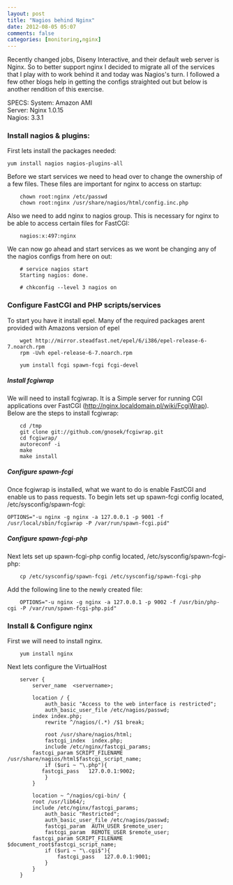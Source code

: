 ```yaml
---
layout: post
title: "Nagios behind Nginx"
date: 2012-08-05 05:07
comments: false
categories: [monitoring,nginx] 
---
```


Recently changed jobs, Diseny Interactive, and their default web server is Nginx. So to better support nginx I decided to migrate all of the services that I play with to work behind it and today was Nagios's turn. I followed a few other blogs help in getting the configs straighted out but below is another rendition of this exercise.

<!-- more -->

SPECS:
System: Amazon AMI   
Server: Nginx 1.0.15   
Nagios: 3.3.1   


### Install nagios & plugins:
First lets install the packages needed:
```
yum install nagios nagios-plugins-all
```
Before we start services we need to head over to change the ownership of a few files. These files are important for nginx to access on startup:
```
	chown root:nginx /etc/passwd
	chown root:nginx /usr/share/nagios/html/config.inc.php
```
Also we need to add nginx to nagios group. This is necessary for nginx to be able to access certain files for FastCGI:
```
	nagios:x:497:nginx
```
We can now go ahead and start services as we wont be changing any of the nagios configs from here on out:
```
	# service nagios start
	Starting nagios: done.

	# chkconfig --level 3 nagios on
```
### Configure FastCGI and PHP scripts/services
To start you have it install epel. Many of the required packages arent provided with Amazons version of epel
```
	wget http://mirror.steadfast.net/epel/6/i386/epel-release-6-7.noarch.rpm
	rpm -Uvh epel-release-6-7.noarch.rpm

	yum install fcgi spawn-fcgi fcgi-devel
```
##### Install fcgiwrap
We will need to install fcgiwrap. It is a Simple server for running CGI applications over FastCGI (http://nginx.localdomain.pl/wiki/FcgiWrap). Below are the steps to install fcgiwrap:
```
	cd /tmp
	git clone git://github.com/gnosek/fcgiwrap.git
	cd fcgiwrap/
	autoreconf -i
	make
	make install
```
##### Configure spawn-fcgi
Once fcgiwrap is installed, what we want to do is enable FastCGI and enable us to pass requests.
To begin lets set up spawn-fcgi config located, /etc/sysconfig/spawn-fcgi:
```	
OPTIONS="-u nginx -g nginx -a 127.0.0.1 -p 9001 -f /usr/local/sbin/fcgiwrap -P /var/run/spawn-fcgi.pid"
```
##### Configure spawn-fcgi-php
Next lets set up spawn-fcgi-php config located, /etc/sysconfig/spawn-fcgi-php:
```
	cp /etc/sysconfig/spawn-fcgi /etc/sysconfig/spawn-fcgi-php
```	
Add the following line to the newly created file:
```
	OPTIONS="-u nginx -g nginx -a 127.0.0.1 -p 9002 -f /usr/bin/php-cgi -P /var/run/spawn-fcgi-php.pid"
```
### Install & Configure nginx
First we will need to install nginx.
```
	yum install nginx
```
Next lets configure the VirtualHost
```
	server {
	    server_name  <servername>;
    
	    location / {
	        auth_basic "Access to the web interface is restricted";
	        auth_basic_user_file /etc/nagios/passwd;
		index index.php;
	        rewrite ^/nagios/(.*) /$1 break;

	        root /usr/share/nagios/html;
	        fastcgi_index  index.php;
	        include /etc/nginx/fastcgi_params;
		fastcgi_param SCRIPT_FILENAME /usr/share/nagios/html$fastcgi_script_name;
	        if ($uri ~ "\.php"){
		   fastcgi_pass   127.0.0.1:9002;
	        }
	    }

	    location ~ ^/nagios/cgi-bin/ {
		root /usr/lib64/;        
		include /etc/nginx/fastcgi_params;
	        auth_basic "Restricted";
	        auth_basic_user_file /etc/nagios/passwd;
	        fastcgi_param  AUTH_USER $remote_user;
	        fastcgi_param  REMOTE_USER $remote_user;
		fastcgi_param SCRIPT_FILENAME $document_root$fastcgi_script_name;
	        if ($uri ~ "\.cgi$"){
	            fastcgi_pass   127.0.0.1:9001;
	        }
	    }
	}
```
